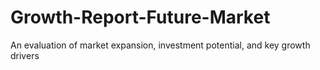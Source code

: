 # Growth-Report-Future-Market
An evaluation of market expansion, investment potential, and key growth drivers
